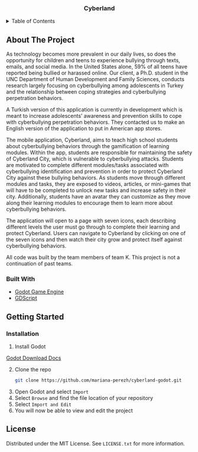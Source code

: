 <h3 align="center">Cyberland</h3>

<!-- TABLE OF CONTENTS -->
<details>
  <summary>Table of Contents</summary>
  <ol>
    <li>
      <a href="#about-the-project">About The Project</a>
      <ul>
        <li><a href="#built-with">Built With</a></li>
      </ul>
    </li>
    <li>
      <a href="#getting-started">Getting Started</a>
      <ul>
        <li><a href="#installation">Installation</a></li>
      </ul>
    </li>
    <li><a href="#license">License</a></li>
  </ol>
</details>

<!-- ABOUT THE PROJECT -->
## About The Project

As technology becomes more prevalent in our daily lives, so does the opportunity for children and teens to experience bullying through texts, emails, and social media. In the United States alone, 59% of all teens have reported being bullied or harassed online. Our client, a Ph.D. student in the UNC Department of Human Development and Family Sciences, conducts research largely focusing on cyberbullying among adolescents in Turkey and the relationship between coping strategies and cyberbullying perpetration behaviors.

A Turkish version of this application is currently in development which is meant to increase adolescents’ awareness and prevention skills to cope with cyberbullying perpetration behaviors. They contacted us to make an English version of the application to put in American app stores.

The mobile application, Cyberland, aims to teach high school students about cyberbullying behaviors through the gamification of learning modules. Within the app, students are responsible for maintaining the safety of Cyberland City, which is vulnerable to cyberbullying attacks. Students are motivated to complete different modules/tasks associated with cyberbullying identification and prevention in order to protect Cyberland City against these bullying behaviors. As students move through different modules and tasks, they are exposed to videos, articles, or mini-games that will have to be completed to unlock new tasks and increase safety in their city. Additionally, students have an avatar they can customize as they move along their learning modules to encourage them to learn more about cyberbullying behaviors.

The application will open to a page with seven icons, each describing different levels the user must go through to complete their learning and protect Cyberland. Users can navigate to Cyberland by clicking on one of the seven icons and then watch their city grow and protect itself against cyberbullying behaviors.

All code was built by the team members of team K. This project is not a continuation of past teams.

### Built With

* [Godot Game Engine](https://godotengine.org/)
* [GDScript](https://docs.godotengine.org/en/stable/tutorials/scripting/gdscript/index.html)

<!-- GETTING STARTED -->
## Getting Started
### Installation
1. Install Godot

[Godot Download Docs](https://godotengine.org/download/)

2. Clone the repo
   ```sh
   git clone https://github.com/mariana-perezh/cyberland-godot.git
   ```
3. Open Godot and select ```Import```
4. Select ```Browse``` and find the file location of your repository
5. Select ```Import and Edit```
6. You will now be able to view and edit the project

<!-- LICENSE -->
## License
Distributed under the MIT License. See `LICENSE.txt` for more information.
